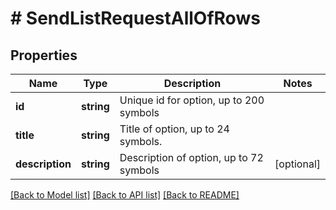 # # SendListRequestAllOfRows

## Properties

Name | Type | Description | Notes
------------ | ------------- | ------------- | -------------
**id** | **string** | Unique id for option, up to 200 symbols |
**title** | **string** | Title of option, up to 24 symbols. |
**description** | **string** | Description of option, up to 72 symbols | [optional]

[[Back to Model list]](../../README.md#models) [[Back to API list]](../../README.md#endpoints) [[Back to README]](../../README.md)
